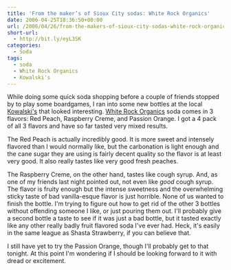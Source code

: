 ```yaml
---
title: 'From the maker’s of Sioux City sodas: White Rock Organics'
date: 2006-04-25T18:36:50+00:00
url: /2006/04/26/from-the-makers-of-sioux-city-sodas-white-rock-organics/
short-url:
  - http://bit.ly/eyL3SK
categories:
  - Soda
tags:
  - soda
  - White Rock Organics
  - Kowalski's
---
```

While doing some quick soda shopping before a couple of friends stopped by to play some boardgames, I ran into some new bottles at the local <a href="http://www.kowalskis.com/">Kowalski's</a> that looked interesting. <a href="http://www.whiterockbeverages.com/Organics.cfm">White Rock Organics</a> soda comes in 3 flavors: Red Peach, Raspberry Creme, and Passion Orange. I got a 4 pack of all 3 flavors and have so far tasted very mixed results.

The Red Peach is actually incredibly good. It is more sweet and intensely flavored than I would normally like, but the carbonation is light enough and the cane sugar they are using is fairly decent quality so the flavor is at least very good. It also really tastes like very good fresh peaches.

The Raspberry Creme, on the other hand, tastes like cough syrup. And, as one of my friends last night pointed out, not even like <i>good</i> cough syrup. The flavor is fruity enough but the intense sweetness and the overwhelming sticky taste of bad vanilla-esque flavor is just horrible. None of us wanted to finish the bottle. I'm trying to figure out how to get rid of the other 3 bottles without offending someone I like, or just pouring them out. I'll probably give a second bottle a taste to see if it was just a bad bottle, but it tasted exactly like any other really badly fruit flavored soda I've ever had. Heck, it's easily in the same league as Shasta Strawberry, if you can believe that.

I still have yet to try the Passion Orange, though I'll probably get to that tonight. At this point I'm wondering if I should be looking forward to it with dread or excitement.